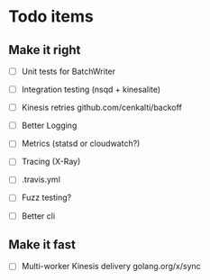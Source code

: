 # Todo items

## Make it right

- [ ] Unit tests for BatchWriter
- [ ] Integration testing (nsqd + kinesalite)
- [ ] Kinesis retries github.com/cenkalti/backoff
- [ ] Better Logging
- [ ] Metrics (statsd or cloudwatch?)
- [ ] Tracing (X-Ray)
- [ ] .travis.yml

- [ ] Fuzz testing?
- [ ] Better cli

## Make it fast

- [ ] Multi-worker Kinesis delivery golang.org/x/sync
